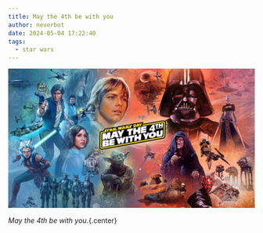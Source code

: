 ```yaml
---
title: May the 4th be with you
author: neverbot
date: 2024-05-04 17:22:40
tags:
  - star wars
---
```


![star wars may the 4th](./may-the-4th-be-with-you/star-wars-may-the-4th.jpg)

*May the 4th be with you*.{.center}
